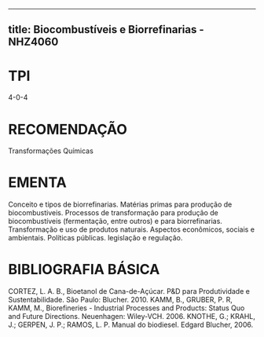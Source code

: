 
---
title: Biocombustíveis e Biorrefinarias - NHZ4060 
---

# TPI

4-0-4

# RECOMENDAÇÃO

Transformações Químicas

# EMENTA

Conceito e tipos de biorrefinarias. Matérias primas para produção de biocombustiveis. Processos de transformação para produção de biocombustíveis (fermentação, entre outros) e para biorrefinarias. Transformação e uso de produtos naturais. Aspectos econômicos, sociais e ambientais. Políticas públicas. legislação e regulação.

# BIBLIOGRAFIA BÁSICA

CORTEZ, L. A. B., Bioetanol de Cana-de-Açúcar. P&D para Produtividade e Sustentabilidade. São Paulo: Blucher. 2010.
KAMM, B., GRUBER, P. R, KAMM, M., Biorefineries - Industrial Processes and Products: Status Quo and Future Directions. Neuenhagen: Wiley-VCH. 2006.
KNOTHE, G.; KRAHL, J.; GERPEN, J. P.; RAMOS, L. P. Manual do biodiesel. Edgard Blucher, 2006.
        